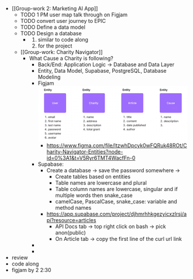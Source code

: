 - [[Group-work 2: Marketing AI App]]
	- TODO 1 PM user map talk through on Figjam
	- TODO convert user journey to EPIC
	- TODO Define a data model
	- TODO Design a database
		- 1. similar to code along
		  2. for the project
	- [[Group-work: Charity Navigator]]
		- What Cause a Charity is following?
			- Back/End: Application Logic -> Database and Data Layer
			- Entity, Data Model, Supabase, PostgreSQL, Database Modeling
			- Figjam ![Screenshot 2023-03-07 at 10.42.17 AM.png](../assets/Screenshot_2023-03-07_at_10.42.17_AM_1678203747176_0.png)
				- https://www.figma.com/file/ltzwhDpcyk0wFQRuk48ROt/Charity-Navigator-Entities?node-id=0%3A1&t=V5Ryr6TMT4WacfFn-0
			- Supabase:
				- Create a database -> save the password somewhere ->
					- Create tables based on entities
					- Table names are lowercase and plural
					- Table column names are lowercase, singular and if multiple words then snake_case
					- camelCase, PascalCase, snake_case: variable and method names
				- https://app.supabase.com/project/djhmrhhkgezyicxzlrsj/api?resource=articles
					- API Docs tab -> top right click on bash -> pick anon(public)
					- On Article tab -> copy the first line of the curl url link
			-
			-
- review
- code along
- figjam by 2 2:30